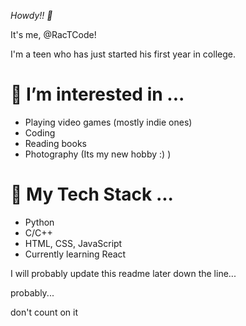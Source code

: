 *Howdy!! 👋*

It's me, @RacTCode!

I'm a teen who has just started his first year in college.
# 👀 I’m interested in ...
- Playing video games (mostly indie ones)
- Coding
- Reading books
- Photography (Its my new hobby :) )
# 🌱 My Tech Stack ...
-  Python
-  C/C++
-  HTML, CSS, JavaScript
-  Currently learning React

I will probably update this readme later down the line...

probably...

don't count on it

